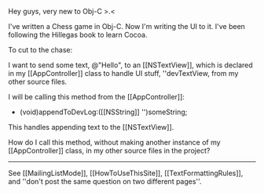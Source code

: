 Hey guys, very new to Obj-C >.<

I've written a Chess game in Obj-C. Now I'm writing the UI to it. I've been following the Hillegas book to learn Cocoa. 

To cut to the chase:

I want to send some text, @"Hello", to an [[NSTextView]], which is declared in my [[AppController]] class to handle UI stuff, ''devTextView, from my other source files. 

I will be calling this method from the [[AppController]]:

- (void)appendToDevLog:([[NSString]] '')someString;

This handles appending text to the [[NSTextView]]. 

How do I call this method, without making another instance of my [[AppController]] class, in my other source files in the project?

----
See [[MailingListMode]], [[HowToUseThisSite]], [[TextFormattingRules]], and ''don't post the same question on two different pages''.